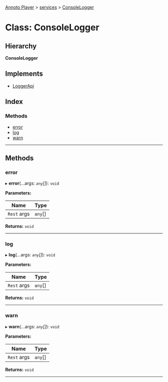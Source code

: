 [Annoto Player](../README.md) > [services](../modules/services.md) > [ConsoleLogger](../classes/services.consolelogger.md)

# Class: ConsoleLogger

## Hierarchy

**ConsoleLogger**

## Implements

* [LoggerApi](../interfaces/services.loggerapi.md)

## Index

### Methods

* [error](services.consolelogger.md#error)
* [log](services.consolelogger.md#log)
* [warn](services.consolelogger.md#warn)

---

## Methods

<a id="error"></a>

###  error

▸ **error**(...args: *`any`[]*): `void`

**Parameters:**

| Name | Type |
| ------ | ------ |
| `Rest` args | `any`[] |

**Returns:** `void`

___
<a id="log"></a>

###  log

▸ **log**(...args: *`any`[]*): `void`

**Parameters:**

| Name | Type |
| ------ | ------ |
| `Rest` args | `any`[] |

**Returns:** `void`

___
<a id="warn"></a>

###  warn

▸ **warn**(...args: *`any`[]*): `void`

**Parameters:**

| Name | Type |
| ------ | ------ |
| `Rest` args | `any`[] |

**Returns:** `void`

___

